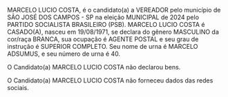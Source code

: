 MARCELO LUCIO COSTA, é o candidato(a) a VEREADOR pelo município de SÃO JOSÉ DOS CAMPOS - SP na eleição MUNICIPAL de 2024 pelo PARTIDO SOCIALISTA BRASILEIRO (PSB). MARCELO LUCIO COSTA é CASADO(A), nasceu em 19/08/1971, se declara do gênero MASCULINO da cor/raça BRANCA, sua ocupação é AGENTE POSTAL e seu grau de instrução é SUPERIOR COMPLETO. Seu nome de urna é MARCELO ADSUMUS, e seu número de urna é 40.

O Candidato(a) MARCELO LUCIO COSTA não declarou bens.


O Candidato(a) MARCELO LUCIO COSTA não forneceu dados das redes sociais.